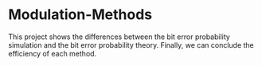 # Modulation-Methods
This project shows the differences between the bit error probability simulation and the bit error probability theory. Finally, we can conclude the efficiency of each method.
